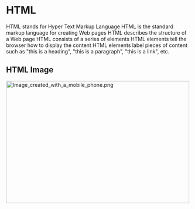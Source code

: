 # HTML
HTML stands for Hyper Text Markup Language
HTML is the standard markup language for creating Web pages
HTML describes the structure of a Web page
HTML consists of a series of elements
HTML elements tell the browser how to display the content
HTML elements label pieces of content such as "this is a heading", "this is a paragraph", "this is a link", etc.
<html>
<body>

<h2>HTML Image</h2>
<img src=https://en.wikipedia.org/wiki/Image#/media/File:Image_created_with_a_mobile_phone.png"" alt="Image_created_with_a_mobile_phone.png
" width="500" height="333">

</body>
</html>
